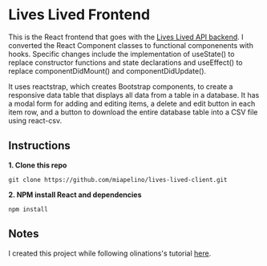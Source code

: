 # Lives Lived Frontend

This is the React frontend that goes with the [Lives Lived API backend](https://github.com/miapelino/lives-lived-api). I converted the React Component classes to functional componenents with hooks. Specific changes include the implementation of useState() to replace constructor functions and state declarations and useEffect() to replace componentDidMount() and componentDidUpdate().

It uses reactstrap, which creates Bootstrap components, to create a responsive data table that displays all data from a table in a database. It has a modal form for adding and editing items, a delete and edit button in each item row, and a button to download the entire database table into a CSV file using react-csv.

## Instructions

**1. Clone this repo**

```
git clone https://github.com/miapelino/lives-lived-client.git
```

**2. NPM install React and dependencies**

```
npm install
```

## Notes

I created this project while following olinations's tutorial [here](https://medium.com/@olinations/build-a-crud-template-using-react-bootstrap-express-postgres-9f84cc444438?source=friends_link&sk=51028bf98ff92bc659d3edbb539a82bb).
